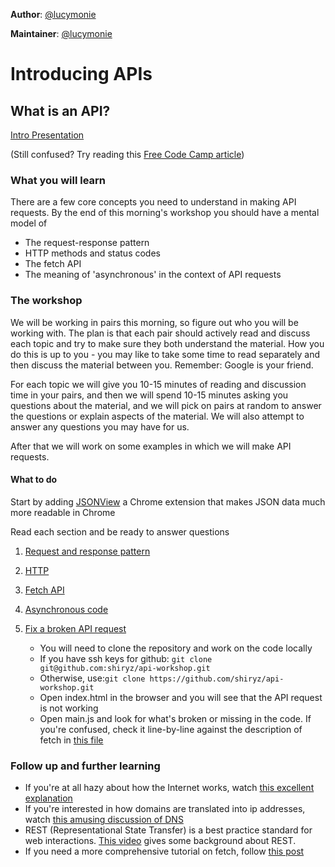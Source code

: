 **Author**: [@lucymonie](https://github.com/lucymonie)  

**Maintainer**: [@lucymonie](https://github.com/lucymonie)

# Introducing APIs

## What is an API?

[Intro Presentation ](https://docs.google.com/presentation/d/1v9icyhUWwxjIJhEF5Opa0qaz1DWWy5wL2emFp4eiq18/edit#slide=id.p1)

(Still confused? Try reading this [Free Code Camp article](https://www.freecodecamp.org/news/what-is-an-api-in-english-please-b880a3214a82/))

### What you will learn

There are a few core concepts you need to understand in making API requests. By the end of this morning's workshop you should have a mental model of
- The request-response pattern
- HTTP methods and status codes
- The fetch API
- The meaning of 'asynchronous' in the context of API requests

### The workshop
We will be working in pairs this morning, so figure out who you will be working with. The plan is that each pair should actively read and discuss each topic and try to make sure they both understand the material. How you do this is up to you - you may like to take some time to read separately and then discuss the material between you. Remember: Google is your friend.

For each topic we will give you 10-15 minutes of reading and discussion time in your pairs, and then we will spend 10-15 minutes asking you questions about the material, and we will pick on pairs at random to answer the questions or explain aspects of the material. We will also attempt to answer any questions you may have for us.

After that we will work on some examples in which we will make API requests.

#### What to do
Start by adding [JSONView](https://chrome.google.com/webstore/detail/jsonview/chklaanhfefbnpoihckbnefhakgolnmc) a Chrome extension that makes JSON data much more readable in Chrome

Read each section and be ready to answer questions  

1. [Request and response pattern](https://github.com/shiryz/api-workshop/blob/jamie/01-request-response.md)  

2. [HTTP](https://github.com/shiryz/api-workshop/blob/jamie/02-http.md)  

3. [Fetch API](https://github.com/shiryz/api-workshop/blob/jamie/03-fetch.md)  

4. [Asynchronous code](https://github.com/shiryz/api-workshop/blob/jamie/04-asynchonous.md)  

5. [Fix a broken API request](https://github.com/shiryz/api-workshop/blob/jamie/api-example)  
    - You will need to clone the repository and work on the code locally
    - If you have ssh keys for github: `git clone git@github.com:shiryz/api-workshop.git`
    - Otherwise, use:`git clone https://github.com/shiryz/api-workshop.git`
    - Open index.html in the browser and you will see that the API request is not working
    - Open main.js and look for what's broken or missing in the code. If you're confused, check it line-by-line against the description of fetch in [this file](https://github.com/shiryz/api-workshop/blob/jamie/03-fetch.md)


### Follow up and further learning
- If you're at all hazy about how the Internet works, watch [this excellent explanation]( https://www.youtube.com/watch?v=7_LPdttKXPc)
- If you're interested in how domains are translated into ip addresses, watch [this amusing discussion of DNS](https://www.youtube.com/watch?v=72snZctFFtA)
- REST (Representational State Transfer) is a best practice standard for web interactions. [This video](https://www.youtube.com/watch?v=YCcAE2SCQ6k) gives some background about REST.
- If you need a more comprehensive tutorial on fetch, follow [this post](https://scotch.io/tutorials/how-to-use-the-javascript-fetch-api-to-get-data#toc-how-do-we-use-the-fetch-api-)
